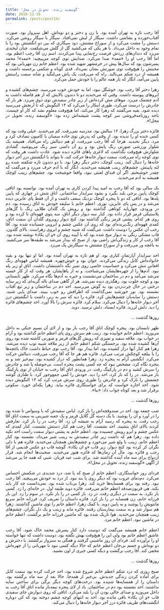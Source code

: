 ```yaml
---
title: 'گوسفند زنده، تحویل در محل'
date: 2010-12-10
permalink: /posts/post14/
---
```

<div align="justify" dir="rtl">


آقا رجب تازه به تهران آمده بود. با زن و دختر و دو نوه‌اش. اهل سبزوار بود. صورت آفتاب‌خورده و بشاشی داشت. سیگار از لبش نمی‌افتاد. سیگار با سیگار روشن می‌کرد. دستش را مشت می‌کرد و از سوراخ مشتش، دود سیگاری که بین دو انگشتش بود را با تمام وجود به داخل می‌داد. با هر پکی که می‌کشید گل از گلش می‌شکفت. چنان لبخندی می‌زد که دندان‌های زردش فرصت رخ‌نمایی پیدا می‌کردند. اسم زن آقا رجب اعظم بود، اما آقا رجب او را «ممد» صدا می‌کرد. صدایش توی کوچه می‌پیچید: «ممد»! محمد پسرشون بود که سال‌ها پیش در خرمشهر شهید شده بود. اعظم خانم زن مهربانی بود که محبتش را هیچ‌وقت توی صورتش نشان نمی‌داد. قدی کوتاه و شکمی برجسته داشت و همیشه از درد شکم می‌نالید. راه که می‌رفت، یک پاش می‌لنگید و شانه سمت راستش پایین می‌آمد، انگار که بار همه عالم را با خودش حمل می‌کرد.<br>
<br>
زهرا دختر آقا رجب بود. خوشگل نبود،‌ اما به خودش خوب می‌رسید. چشم‌های کشیده و ابروهای پیوسته داشت. وقتی که می‌خندید دو تا دندون بالایش که از هم فاصله داشت به آدم چشمک می‌زد. موهای مش کرده‌اش از زیر چادر سفیدش توی ذوق می‌زد. هر بار که چادرش را درست می‌کرد، طوری اینکار را می‌کرد که ۱۴ النگویش که تا آرنجش می‌رسید دیده شود. ‌بقیه می‌گفتند که زهرا کار می‌کند، اما هیچ‌وقت معلوم نشد که ‌کار او چیست. باجه روزنامه‌فروشی سر کوچه پشت شیشه‌اش زده بود: «گوسفند زنده، تحویل در محل!».<br>
<br>
فائزه دختر بزرگ زهرا، ۱۲ سالش بود. مدرسه نمی‌رفت. کم می‌خندید. خیلی وقت بود که کسی خنده او را ندیده بود. از وقتی که پدرش توی جاده سمنان با کامیون تصادف کرد و مرد، دیگر نخندید. هرجا که آقا رجب می‌رفت، او هم دنبالش راه می‌افتاد. همیشه یک شلوار ورزشی صورتی رنگ پایش بود و رو آن دامنی سبز رنگ می‌پوشید. گشادی شلوارش هیچ‌وقت نگذاشت که لاغری پاهای فائزه دیده شود. عادت داشت هر وقت که توی کوچه راه می‌رفت، سمت دیوار خانه‌ها حرکت کند، تا بتواند با انگشتش درز آجر دیوار خانه‌ها را دنبال کند. زینب کوچک، دختر دیگر زهرا بود. با دو دندون تازه شکفته شده رو لثه پایینش. چشم‌های زینب همیشه می‌خندید. انگار که با آدم حرف می‌زد و می‌گفت که چقدر خوشبختم. اگر آن قنداق لعنتی نبود، واقعا خوشبخت بود. چشم‌های زینب کوچک همیشه به آدم می‌خندید.<br>
<br>
یک سالی بود که آقا رجب به امید پیدا کردن کاری به تهران آمده بود. توانسته بود اتاقی کوچک پایین برجی بلند بگیرد و بشود سرایدار ساختمانی. اتاق شش در چهاری که پایین پله‌ها بود. اتاقی که دو تا پنجره کوچک نزدیک سقف داشت و از آن فقط پای عابرین دیده می‌شد و در پس پای عابرین، نوری. اعظم خانم با سلیقه خودش به اتاق رسیده بود. دم در ورودی، چهارپایه کوتاهی گذاشته بود و رویش یک گلدان طلایی رنگ با گل‌های پلاستیکی قرمز قرار داده بود. کنار سه دیوار دیگر اتاق، سه پتوی قهوه‌ای تا کرده بود و روی هر کدام، پشتی قرمز رنگی گذاشته بود. کنج دیوار روبروی گلدان آن سمت اتاق، کمدی قهوه‌ای رنگ‌پریده‌ای بود که روی آن عکس چشم و ابرویی چسبانده شده بود. آقا رجب آن عکس را دوست داشت. می‌گفت که شبیه چشم و ابروی زهراست. بالای گلدون، قاب مشکی رنگی به دیوار میخ شده بود که با آیینه روی آن «و ان یکاد» نوشته شده بود. آقا رجب از کار و زندگی‌اش راضی بود. از صبح که بیدار می‌شد به طبقه‌ها سر می‌کشید. به باغچه ور می‌رفت و از سوراخ مشتش به سیگارش پک می‌زد.<br>
<br>
احد سرایدار آپارتمان کناری بود. او هم تازه به تهران آمده بود. اما او تنها بود و بقیه خانواده‌اش کابل زندگی می‌کردند. جوان بود و خوش‌چهره. همیشه لباس قهوه‌ای رنگ افغانی تنش می‌کرد و حساسیت خاصی روی تمیز نگه داشتنشان داشت. اتاق او زیر پله نبود. آدم‌ها را از چهره‌هایشان می‌شناخت، و نه از پاهایشان. هر وقت که از کار خسته می‌شد می‌آمد و دم در ساختمان می‌نشست و خیره به آدم‌ها نگاه می‌کرد. ظهر تابستانی بود و کوچه خلوت بود. رهگذری دیده نمی‌شد. هر از گاهی صدای ناله گربه‌ای که زیر سایه درختی در حال چرت‌زدن بود به گوش می‌رسید. احد دم در ساختمان و زیر تیغ آفتاب نشسته بود. نور خورشید نمی‌گذاشت که اطرافش رو خوب ببیند. صدای پایی شنید. دستش را سایه‌بان چشم‌هایش کرد. فائزه را دید که سر به زیر، داشت با انگشتش درز آجر دیوار خانه‌ها را دنبال می‌کرد. سلام کرد. فائزه سرش را بالا آورد. احد چشم‌های فائزه را دید. دلش لرزید. فائزه ایستاد. دلش ترسید. دوید.<br>
<br>
روزها گذشت ...<br>
<br>
ظهر تابستان بود. پنجره کوچک اتاق آقا رجب باز بود و از لای آن نسیم خنکی به داخل می‌وزید. اعظم خانم خوابیده بود. زینب هم سرش روی پای اعظم خانم گذاشته بود و آرام در خواب بود. ملافه سفید و تمیزی که رویش گل‌های قرمز و صورتی کاشته شده بود روی آن‌ها کشیده شده بود. برجستگی شکم اعظم خانم از زیر ملافه شبیه توپ دیده می‌شد. زهرا هم کنار آنها دراز کشیده بود، اما بیدار بود. آقا رجب توی حیاط داشت خاک باغچه‌ها را با بیلچه کوچکش مرتب می‌کرد. فائزه هم هر جا که آقا رجب می‌رفت، دنبالش حرکت می‌کرد. انگشتی آرام به پنجره زد. زهرا همانطور که دراز کشیده بود، نیم‌خیز شد و به پنجره نگاه کرد. مشخص نبود که چه کسی پشت پنجره‌ است. بی‌حوصله پا شد و چادرش را سرش کشید و دم در پارکینگ رفت. در ورودی اتاق آقا رجب به خیابان از توی پارکینگ باز می‌شد. در را که باز کرد، احد را دید. خودش را کمی جمع‌وجور کرد. با طنازی  گوشه چشمش را نازک کرد و چادرش را طوری روی سرش مرتب کرد که ۱۴ النگویش دیده شود. احد اجازه خواست که برای خواستگاری فائزه بیاید. زهرا یکه‌ای خورد. سکوتی برقرار شد و بعد کوتاه جواب داد: «بیا».<br>
<br>
روزها گذشت ...<br>
<br>
شب جمعه بود. احد در صندوقچه‌اش را باز کرد. لباس سفیدش که با وسواس تا شده بود را در آورد و آن را پوشید. با یک دسته گل گلایل قرمز و یک جعبه شیرینی به سمت اتاق آقا رجب رفت. به پنجره که رسید آرام به شیشه آن زد. آقا رجب در را باز کرد. تعارفش کردند بالای اتاق بنشیند. احد نشست. آقا رجب هم کنار دستش نشست، کنار کمدی که عکس چشم و ابرو رویش چسبیده بود. اعظم خانم به پشتی دیوار سمت راست احد تکیه داده بود. زهرا هم که داشت زیر چادر سفیدش به زینب شیر می‌داد، نشسته بود کنار اعظم خانم. زینب با ولع شیر می‌خورد و چشم‌هایش همچنان می‌خندید. فائزه هم با دلی نگران کز کرده بود کنج دیوار، زیر قاب «و ان یکاد». گوشه قاب دو عکس قدیمی از آقا رجب و فائزه بود. مال آن زمان‌ها که فائزه هنوز می‌خندید. صحبت‌ها انجام شد. قرار ازدواج برای سه ماه آینده گذاشته شد. برای شب عید قربان. شبی که همه جا پر می‌شد از آگهی «گوسفند زنده، تحویل در محل!».<br>
<br>
فردای روز خواستگاری، اعظم خانم از صبح که پا شد، درد شدیدی در شکمش احساس می‌کرد. دم‌دمای غروب بود که دیگر روی پا بند نبود. از درد به خودش می‌پیچید. آقا رجب نبود. رفته بود برای همسایه‌ها خرید کند. زهرا بی‌تاب شده بود. نمی‌دانست چه کار باید بکند. هی قربون‌صدقه اعظم خانم می‌رفت. فائزه دوید طبقه اول. در خانه‌ای را زد. کسی باز نکرد. به سمت در دیگری رفت. در زد. باز کسی در را باز نکرد. در سوم را زد. این بار فرزانه خانم، زن همسایه در را باز کرد. فائزه داستان را تعریف کرد. فرزانه خانم سریع مانتویش را پوشید و به پایین دوید. با کمک زهرا، اعظم خانم را توی ماشین گذاشتند. زهرا هم سوار شد و به سمت بیمارستان رفتند. فائزه ماند و زینب و یک دل نگران. چشم‌های زینب همچنان می‌خندید. هوا تاریک شده بود که ماشین فرزانه خانم برگشت. اعظم خانم در ماشین نبود. اعظم خانم مرد.<br>
<br>
اعظم خانم همیشه می‌گفت که دوست دارد کنار پسرش محمد خاک شود. آقا رجب عاشق اعظم خانم بود ولی این را هیچ‌وقت بهش نگفته بود. دوست داشت که تنها خواسته او را برآورده کند. فردای آن روز ماشینی گرفتند و همگی به سبزوار برگشتند. با دخترش و دو نوه‌اش و جسم بی‌جان اعظم خانم که حالا دیگه کسی نبود تا مهربانی را از چهره‌اش مخفی کند. آقا رجب برگشت و دیگه کسی خبری از اون نشنید.<br>
<br>
روزها گذشت ...<br>
<br>
صبح روزی که درد شکم اعظم خانم شروع شده بود، احد حرکت کرده بود سمت کابل برای آماده کردن زندگی جدیدش. بی‌خبر از همه‌جا. حالا بعد از سه ماه برگشته بود. داستان را از همسایه‌ها شنیده بود. درخت‌های کوچه دیگر برگی برای ساختن سایه نداشتند. احد نشسته بود دم در ساختمان. باد از لای پنجره نیمه‌باز مانده اتاق آقا رجب به داخل می‌وزید و صدای خالی بودن آن را بلند می‌کرد. اتاقی که روی دیوارش جای سفیدی قاب «و ان یکاد» باقی مانده بود. احد به انتهای کوچه چشم دوخته بود که کی دوباره انگشت‌های ظریف فائزه درز آجر دیوار خانه‌ها را دنبال می‌کند.

</div>
